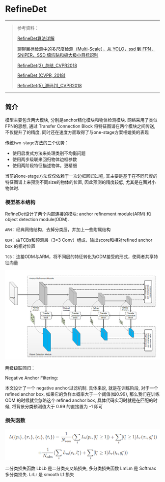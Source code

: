# RefineDet

---

> 参考资料：
>
> [RefineDet算法详解](<https://blog.csdn.net/woduitaodong2698/article/details/85258458#_60>)
>
> [聊聊目标检测中的多尺度检测（Multi-Scale），从 YOLO，ssd 到 FPN，SNIPER，SSD 填坑贴和极大极小目标识别](<http://bbs.cvmart.net/articles/125/liao-liao-mu-biao-jian-ce-zhong-de-duo-chi-du-jian-ce-multi-scale-cong-yolo-ssd-dao-fpn-sniper-ssd-tian-keng-tie-he-ji-da-ji-xiao-mu-biao-shi-bie>)
>
> [RefineDet(3)_总结_CVPR2018](<https://zhuanlan.zhihu.com/p/50858305>)
>
> [RefineDet (CVPR, 2018)](<https://hellozhaozheng.github.io/z_post/%E8%AE%A1%E7%AE%97%E6%9C%BA%E8%A7%86%E8%A7%89-RefineDet-CVPR2018/>)
>
> [RefineDet(5)_源码(1)_CVPR2018](<https://zhuanlan.zhihu.com/p/50917804>)

---

## 简介

模型主要包含两大模块, 分别是anchor精化模块和物体检测模块. 网络采用了类似FPN的思想, 通过 Transfer Connection Block 将特征图谱在两个模块之间传送, 不仅提升了的精度, 同时还在速度方面取得了与one-stage方案相媲美的表现

传统two-stage方法的三个优势：

+ 使用启发式方法来处理类别不均衡问题
+ 使用两步级联来回归物体边框参数
+ 使用两阶段特征描述物体。更精细

当前的one-stage方法仅仅依赖于一次边框回归过程, 其主要是基于在不同尺度的特征图谱上来预测不同size的物体的位置, 因此预测的精度较低, 尤其是在面对小物体时. 

### 模型基本结构

RefineDet设计了两个内部连接的模块: anchor refinement module(ARM) 和 object detection module(ODM).

`ARM`：经典网络结构，去掉分类层，并加上一些附属结构

`ODM`：由TCBs和预测层（3*3 Conv）组成，输出score和相对refined anchor box 的相对位置

`TCB`：连接ODM与ARM，将不同层的特征转化为ODM接受的形式，使两者共享特征向量

![1560844614584](assets/1560844614584.png)



两级级联回归：



Negative Anchor Filtering: 

本文设计了一个 negative anchor过滤机制. 具体来说, 就是在训练阶段, 对于一个refined anchor box, 如果它的负样本概率大于一个阈值(如0.99), 那么我们在训练 ODM 的时候就会忽略这个 refined anchor box, 具体代码实习时就是在匹配的时候, 将背景分类预测值大于 0.99 的直接置为 -1 即可



### 损失函数

![1560854390823](assets/1560854390823.png)



二分类损失函数 LbLb 是二分类交叉熵损失, 多分类损失函数 LmLm 是 Softmax 多分类损失. LrLr 是 smooth L1 损失